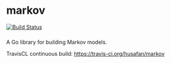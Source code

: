 # markov
[![Build Status](https://travis-ci.org/husafan/markov.svg)](https://travis-ci.org/husafan/markov)
###
A Go library for building Markov models.

TravisCL continuous build: https://travis-ci.org/husafan/markov
